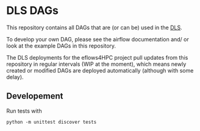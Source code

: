 # DLS DAGs

This repository contains all DAGs that are (or can be) used in the [DLS](https://github.com/eflows4hpc/data-logistics-service).

To develop your own DAG, please see the airflow documentation and/ or look at the example DAGs in this repository.

The DLS deployments for the eflows4HPC project pull updates from this repository in regular intervals (WIP at the moment), which means newly created or modified DAGs are deployed automatically (although with some delay).

## Developement
Run tests with

```
python -m unittest discover tests
```